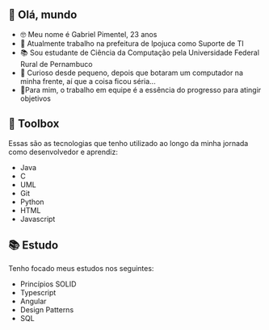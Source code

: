 ## 👋 Olá, mundo

- 🤓 Meu nome é Gabriel Pimentel, 23 anos
- 🔭 Atualmente trabalho na prefeitura de Ipojuca como Suporte de TI
- 📚 Sou estudante de Ciência da Computação pela Universidade Federal Rural de Pernambuco
- 🧐 Curioso desde pequeno, depois que botaram um computador na minha frente, aí que a coisa ficou séria...
- 💪Para mim, o trabalho em equipe é a essência do progresso para atingir objetivos

## 🧰 Toolbox

Essas são as tecnologias que tenho utilizado ao longo da minha jornada como desenvolvedor e aprendiz:

- Java
- C
- UML
- Git
- Python
- HTML
- Javascript

## 📚 Estudo

Tenho focado meus estudos nos seguintes:

- Princípios SOLID
- Typescript
- Angular
- Design Patterns
- SQL
